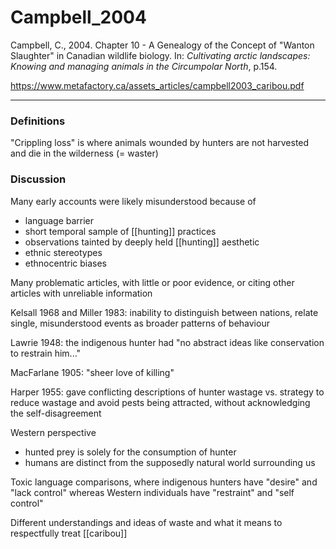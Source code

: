 # Campbell_2004

Campbell, C., 2004. Chapter 10 - A Genealogy of the Concept of "Wanton Slaughter" in Canadian wildlife biology. In: _Cultivating arctic landscapes: Knowing and managing animals in the Circumpolar North_, p.154.

https://www.metafactory.ca/assets_articles/campbell2003_caribou.pdf

---

### Definitions
"Crippling loss" is where animals wounded by hunters are not harvested and die in the wilderness (= waster)

### Discussion
Many early accounts were likely misunderstood because of 

- language barrier
- short temporal sample of [[hunting]] practices
- observations tainted by deeply held [[hunting]] aesthetic
- ethnic stereotypes
- ethnocentric biases

Many problematic articles, with little or poor evidence, or citing other articles with unreliable information

Kelsall 1968 and Miller 1983: inability to distinguish between nations, relate single, misunderstood events as broader patterns of behaviour

Lawrie 1948: the indigenous hunter had "no abstract ideas like conservation to restrain him..."

MacFarlane 1905: "sheer love of killing"

Harper 1955: gave conflicting descriptions of hunter wastage vs. strategy to reduce wastage and avoid pests being attracted, without acknowledging the self-disagreement 

Western perspective

- hunted prey is solely for the consumption of hunter
- humans are distinct from the supposedly natural world surrounding us

Toxic language comparisons, where indigenous hunters have "desire" and "lack control" whereas Western individuals have "restraint" and "self control"

Different understandings and ideas of waste and what it means to respectfully treat [[caribou]]